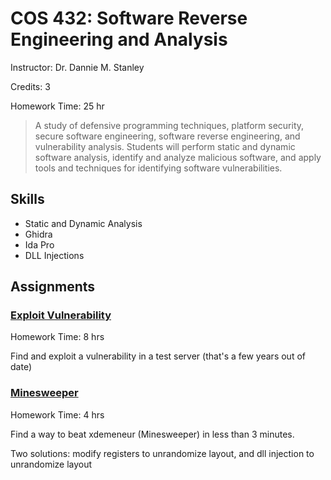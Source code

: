 # COS 432: Software Reverse Engineering and Analysis

Instructor: Dr. Dannie M. Stanley

Credits: 3

Homework Time: 25 hr

> A study of defensive programming techniques, platform security, secure software engineering, software reverse engineering, and vulnerability analysis. Students will perform static and dynamic software analysis, identify and analyze malicious software, and apply tools and techniques for identifying software vulnerabilities.

## Skills

- Static and Dynamic Analysis
- Ghidra
- Ida Pro
- DLL Injections

## Assignments

### [Exploit Vulnerability](./exploit-vulnerability)

Homework Time: 8 hrs

Find and exploit a vulnerability in a test server (that's a few years out of date)

### [Minesweeper](./minesweeper)

Homework Time: 4 hrs

Find a way to beat xdemeneur (Minesweeper) in less than 3 minutes.

Two solutions: modify registers to unrandomize layout, and dll injection to unrandomize layout
